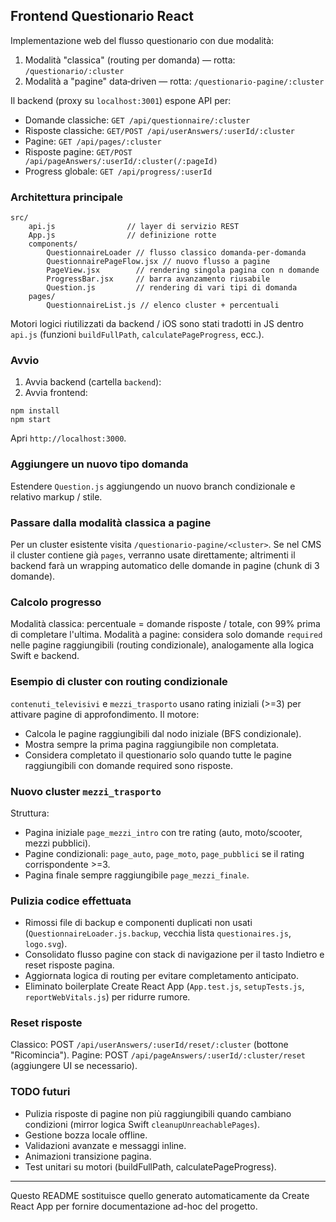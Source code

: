 ## Frontend Questionario React

Implementazione web del flusso questionario con due modalità:

1. Modalità "classica" (routing per domanda) — rotta: `/questionario/:cluster`
2. Modalità a "pagine" data‑driven — rotta: `/questionario-pagine/:cluster`

Il backend (proxy su `localhost:3001`) espone API per:
- Domande classiche: `GET /api/questionnaire/:cluster`
- Risposte classiche: `GET/POST /api/userAnswers/:userId/:cluster`
- Pagine: `GET /api/pages/:cluster`
- Risposte pagine: `GET/POST /api/pageAnswers/:userId/:cluster(/:pageId)`
- Progress globale: `GET /api/progress/:userId`

### Architettura principale

```
src/
	api.js                // layer di servizio REST
	App.js                // definizione rotte
	components/
		QuestionnaireLoader // flusso classico domanda-per-domanda
		QuestionnairePageFlow.jsx // nuovo flusso a pagine
		PageView.jsx        // rendering singola pagina con n domande
		ProgressBar.jsx     // barra avanzamento riusabile
		Question.js         // rendering di vari tipi di domanda
	pages/
		QuestionnaireList.js // elenco cluster + percentuali
```

Motori logici riutilizzati da backend / iOS sono stati tradotti in JS dentro `api.js` (funzioni `buildFullPath`, `calculatePageProgress`, ecc.).

### Avvio

1. Avvia backend (cartella `backend`):
2. Avvia frontend:

```
npm install
npm start
```

Apri `http://localhost:3000`.

### Aggiungere un nuovo tipo domanda
Estendere `Question.js` aggiungendo un nuovo branch condizionale e relativo markup / stile.

### Passare dalla modalità classica a pagine
Per un cluster esistente visita `/questionario-pagine/<cluster>`. Se nel CMS il cluster contiene già `pages`, verranno usate direttamente; altrimenti il backend farà un wrapping automatico delle domande in pagine (chunk di 3 domande).

### Calcolo progresso
Modalità classica: percentuale = domande risposte / totale, con 99% prima di completare l'ultima.
Modalità a pagine: considera solo domande `required` nelle pagine raggiungibili (routing condizionale), analogamente alla logica Swift e backend.

### Esempio di cluster con routing condizionale
`contenuti_televisivi` e `mezzi_trasporto` usano rating iniziali (>=3) per attivare pagine di approfondimento. Il motore:
- Calcola le pagine raggiungibili dal nodo iniziale (BFS condizionale).
- Mostra sempre la prima pagina raggiungibile non completata.
- Considera completato il questionario solo quando tutte le pagine raggiungibili con domande required sono risposte.

### Nuovo cluster `mezzi_trasporto`
Struttura:
- Pagina iniziale `page_mezzi_intro` con tre rating (auto, moto/scooter, mezzi pubblici).
- Pagine condizionali: `page_auto`, `page_moto`, `page_pubblici` se il rating corrispondente >=3.
- Pagina finale sempre raggiungibile `page_mezzi_finale`.

### Pulizia codice effettuata
- Rimossi file di backup e componenti duplicati non usati (`QuestionnaireLoader.js.backup`, vecchia lista `questionaires.js`, `logo.svg`).
- Consolidato flusso pagine con stack di navigazione per il tasto Indietro e reset risposte pagina.
- Aggiornata logica di routing per evitare completamento anticipato.
- Eliminato boilerplate Create React App (`App.test.js`, `setupTests.js`, `reportWebVitals.js`) per ridurre rumore.

### Reset risposte
Classico: POST `/api/userAnswers/:userId/reset/:cluster` (bottone "Ricomincia").
Pagine: POST `/api/pageAnswers/:userId/:cluster/reset` (aggiungere UI se necessario).

### TODO futuri
- Pulizia risposte di pagine non più raggiungibili quando cambiano condizioni (mirror logica Swift `cleanupUnreachablePages`).
- Gestione bozza locale offline.
- Validazioni avanzate e messaggi inline.
- Animazioni transizione pagina.
- Test unitari su motori (buildFullPath, calculatePageProgress).

---
Questo README sostituisce quello generato automaticamente da Create React App per fornire documentazione ad-hoc del progetto.
